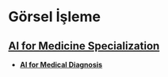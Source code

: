 # Görsel İşleme 

## [AI for Medicine Specialization](https://www.coursera.org/specializations/ai-for-medicine)
+ **[AI for Medical Diagnosis](https://www.coursera.org/learn/ai-for-medical-diagnosis)**
  

